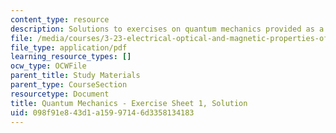 ```yaml
---
content_type: resource
description: Solutions to exercises on quantum mechanics provided as a study aid.
file: /media/courses/3-23-electrical-optical-and-magnetic-properties-of-materials-fall-2007/098f91e843d1a15997146d3358134183_qm1_sol.pdf
file_type: application/pdf
learning_resource_types: []
ocw_type: OCWFile
parent_title: Study Materials
parent_type: CourseSection
resourcetype: Document
title: Quantum Mechanics - Exercise Sheet 1, Solution
uid: 098f91e8-43d1-a159-9714-6d3358134183
---
```

